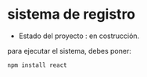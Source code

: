 <h1> sistema de registro</h1>

- Estado del proyecto : en costrucción.

para ejecutar el sistema, debes poner:

```npm install react```
